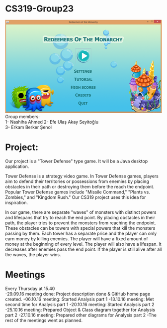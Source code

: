 # CS319-Group23
![alt text](https://github.com/nashiha/CS319-Group23/blob/master/ROM/View/images/RoM_UI.png?raw=true)
Group members:  
1- Nashiha Ahmed
2- Efe Ulaş Akay Seyitoğlu  
3- Erkam Berker Şenol   

# Project:
Our project is a "Tower Defense" type game. It will be a Java desktop application. 

Tower Defense is a strategy video game. In Tower Defense games, players aim to defend their territories or possessions from enemies by placing obstacles in their path or destroying them before the reach the endpoint. Popular Tower Defense games include "Missile Command," "Plants vs. Zombies," and "Kingdom Rush." Our CS319 project uses this idea for inspiration. 

In our game, there are separate "waves" of monsters with distinct powers and lifespans that try to reach the end point. By placing obstacles in their path, the player tries to prevent the monsters from reaching the endpoint. These obstacles can be towers with special powers that kill the monsters passing by them. Each tower has a separate price and the player can only earn money by killing enemies. The player will have a fixed amount of money at the beginning of every level. The player will also have a lifespan. It decreases after enemies pass the end point. If the player is still alive after all the waves, the player wins. 


# Meetings
Every Thursday at 15.40  
-29.09.16 meeting done: Project description done & GitHub home page created.
-06.10.16 meeting: Started Analysis part 1
-13.10.16 meeting: Met second time for Analysis part 1
-20.10.16 meeting: Started Analysis part 2
-25.10.16 meeting: Prepared Object & Class diagram together for Analysis part 2
-27.10.16 meeting: Prepared other diagrams for Analysis part 2
-The rest of the meetings went as planned.
